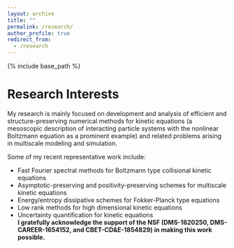 ```yaml
---
layout: archive
title: ""
permalink: /research/
author_profile: true
redirect_from:
  - /research
---
```


{% include base_path %}

Research Interests
======
My research is mainly focused on development and analysis of efficient and structure-preserving numerical methods for kinetic equations (a mesoscopic description of interacting particle systems with the nonlinear Boltzmann equation as a prominent example) and related problems arising in multiscale modeling and simulation. 

Some of my recent representative work include:

* Fast Fourier spectral methods for Boltzmann type collisional kinetic equations
* Asymptotic-preserving and positivity-preserving schemes for multiscale kinetic equations
* Energy/entropy dissipative schemes for Fokker-Planck type equations
* Low rank methods for high dimensional kinetic equations
* Uncertainty quantification for kinetic equations
\
**I gratefully acknowledge the support of the NSF (DMS-1620250, DMS-CAREER-1654152, and CBET-CD&E-1854829) in making this work possible.**
